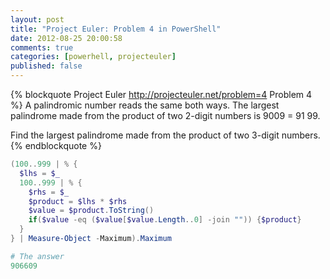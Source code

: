 ```yaml
---
layout: post
title: "Project Euler: Problem 4 in PowerShell"
date: 2012-08-25 20:00:58
comments: true
categories: [powerhell, projecteuler]
published: false
---
```

{% blockquote Project Euler http://projecteuler.net/problem=4 Problem 4 %}
A palindromic number reads the same both ways. The largest palindrome made from the product of two 2-digit numbers is 9009 = 91 99.

Find the largest palindrome made from the product of two 3-digit numbers.
{% endblockquote %}

``` ps1
(100..999 | % {
  $lhs = $_
  100..999 | % {
    $rhs = $_
    $product = $lhs * $rhs
    $value = $product.ToString()
    if($value -eq ($value[$value.Length..0] -join "")) {$product}
  }
} | Measure-Object -Maximum).Maximum

# The answer
906609
```
